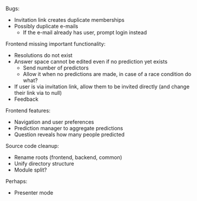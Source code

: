 Bugs:
- Invitation link creates duplicate memberships
- Possibly duplicate e-mails
  - If the e-mail already has user, prompt login instead

Frontend missing important functionality:
- Resolutions do not exist
- Answer space cannot be edited even if no prediction yet exists
  - Send number of predictors
  - Allow it when no predictions are made, in case of a race condition do what?
- If user is via invitation link, allow them to be invited directly (and change their link via to null)
- Feedback

Frontend features:
- Navigation and user preferences
- Prediction manager to aggregate predictions
- Question reveals how many people predicted

Source code cleanup:
- Rename roots (frontend, backend, common)
- Unify directory structure
- Module split?

Perhaps:
- Presenter mode